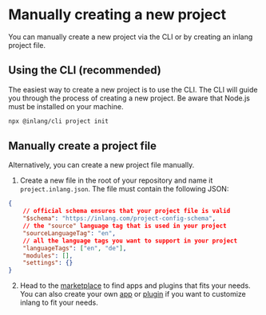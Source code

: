 # Manually creating a new project

You can manually create a new project via the CLI or by creating an inlang project file.

## Using the CLI (recommended)

The easiest way to create a new project is to use the CLI. The CLI will guide you through the process of creating a new project. Be aware that Node.js must be installed on your machine.

```bash
npx @inlang/cli project init
```

## Manually create a project file

Alternatively, you can create a new project file manually.

1. Create a new file in the root of your repository and name it `project.inlang.json`. The file must contain the following JSON:

```json
{
	// official schema ensures that your project file is valid
	"$schema": "https://inlang.com/project-config-schema",
	// the "source" language tag that is used in your project
	"sourceLanguageTag": "en",
	// all the language tags you want to support in your project
	"languageTags": ["en", "de"],
	"modules": [],
	"settings": {}
}
```

2. Head to the [marketplace](/marketplace) to find apps and plugins that fits your needs. You can also create your own [app](/documentation/develop-app) or [plugin](/documentation/develop-plugin) if you want to customize inlang to fit your needs.
